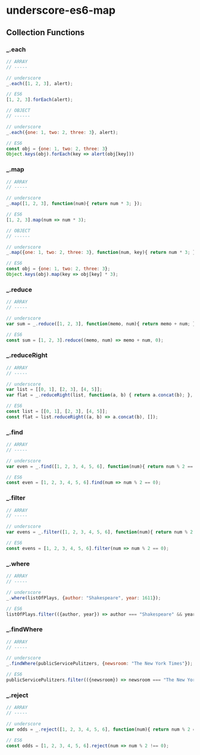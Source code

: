 # underscore-es6-map

## Collection Functions

###  \_.each

```javascript
// ARRAY
// -----

// underscore
_.each([1, 2, 3], alert);

// ES6
[1, 2, 3].forEach(alert);

// OBJECT
// ------

// underscore
_.each({one: 1, two: 2, three: 3}, alert);

// ES6
const obj = {one: 1, two: 2, three: 3}
Object.keys(obj).forEach(key => alert(obj[key]))
```

###  \_.map

```javascript
// ARRAY
// -----

// underscore
_.map([1, 2, 3], function(num){ return num * 3; });

// ES6
[1, 2, 3].map(num => num * 3);

// OBJECT
// ------

// underscore
_.map({one: 1, two: 2, three: 3}, function(num, key){ return num * 3; });

// ES6
const obj = {one: 1, two: 2, three: 3};
Object.keys(obj).map(key => obj[key] * 3);
```

###  \_.reduce

```javascript
// ARRAY
// -----

// underscore
var sum = _.reduce([1, 2, 3], function(memo, num){ return memo + num; }, 0);

// ES6
const sum = [1, 2, 3].reduce((memo, num) => memo + num, 0);
```

###  \_.reduceRight

```javascript
// ARRAY
// -----

// underscore
var list = [[0, 1], [2, 3], [4, 5]];
var flat = _.reduceRight(list, function(a, b) { return a.concat(b); }, []);

// ES6
const list = [[0, 1], [2, 3], [4, 5]];
const flat = list.reduceRight((a, b) => a.concat(b), []);
```

###  \_.find

```javascript
// ARRAY
// -----

// underscore
var even = _.find([1, 2, 3, 4, 5, 6], function(num){ return num % 2 == 0; });

// ES6
const even = [1, 2, 3, 4, 5, 6].find(num => num % 2 == 0);
```


###  \_.filter

```javascript
// ARRAY
// -----

// underscore
var evens = _.filter([1, 2, 3, 4, 5, 6], function(num){ return num % 2 == 0; });

// ES6
const evens = [1, 2, 3, 4, 5, 6].filter(num => num % 2 == 0);
```

###  \_.where

```javascript
// ARRAY
// -----

// underscore
_.where(listOfPlays, {author: "Shakespeare", year: 1611});

// ES6
listOfPlays.filter(({author, year}) => author === "Shakespeare" && year === 1611);
```

###  \_.findWhere

```javascript
// ARRAY
// -----

// underscore
_.findWhere(publicServicePulitzers, {newsroom: "The New York Times"});

// ES6
publicServicePulitzers.filter(({newsroom}) => newsroom === "The New York Times");
```


###  \_.reject

```javascript
// ARRAY
// -----

// underscore
var odds = _.reject([1, 2, 3, 4, 5, 6], function(num){ return num % 2 == 0; });

// ES6
const odds = [1, 2, 3, 4, 5, 6].reject(num => num % 2 !== 0);
```

